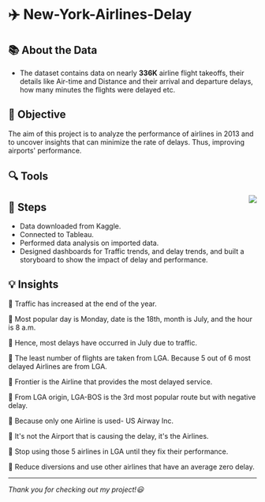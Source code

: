 # :airplane: New-York-Airlines-Delay



## :books: About the Data

- The dataset contains data on nearly **336K** airline flight takeoffs, their details like Air-time and Distance and their arrival and departure delays, how many minutes the flights were delayed etc.

## :dart: Objective

The aim of this project is to analyze the performance of airlines in 2013 and to uncover insights that can minimize the rate of delays. Thus, improving airports' performance.

## :mag: Tools

<img align = "right" src = https://d1.awsstatic.com/china/hp/partners/tableau-LOGO-new02.5c999da7245fd3cb2ad15cde4bf90d0432b626ef.png>

## :feet: Steps



- Data downloaded from Kaggle.
- Connected to Tableau.
- Performed data analysis on imported data.
- Designed dashboards for Traffic trends, and delay trends, and built a storyboard to show the impact of delay and performance.




## :bulb: Insights

 
📍 Traffic has increased at the end of the year.<br> 

📍 Most popular day is Monday, date is the 18th, month is July, and the hour is 8 a.m.<br> 

📍 Hence, most delays have occurred in July due to traffic.<br> 

📍 The least number of flights are taken from LGA. Because 5 out of 6 most delayed Airlines are from LGA.<br>

📍 Frontier is the Airline that provides the most delayed service.<br> 

📍 From LGA origin, LGA-BOS is the 3rd most popular route but with negative delay.<br> 

📍 Because only one Airline is used- US Airway Inc.<br> 

📍 It's not the Airport that is causing the delay, it's the Airlines.<br> 

📍 Stop using those 5 airlines in LGA until they fix their performance.<br> 

📍 Reduce diversions and use other airlines that have an average zero delay.


 ----

*Thank you for checking out my project!:smiley:*
